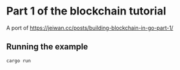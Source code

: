 # Part 1 of the blockchain tutorial

A port of https://jeiwan.cc/posts/building-blockchain-in-go-part-1/

## Running the example

```
cargo run
```
